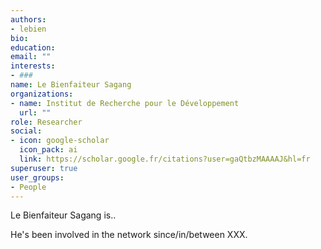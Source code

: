 ```yaml
---
authors:
- lebien
bio: 
education:
email: ""
interests:
- ###
name: Le Bienfaiteur Sagang
organizations:
- name: Institut de Recherche pour le Développement
  url: ""
role: Researcher
social:
- icon: google-scholar
  icon_pack: ai
  link: https://scholar.google.fr/citations?user=gaQtbzMAAAAJ&hl=fr
superuser: true
user_groups:
- People
---
```


Le Bienfaiteur Sagang is..

He's been involved in the network since/in/between XXX.
 ####
